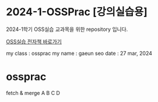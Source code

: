 # 2024-1-OSSPrac [강의실습용]
2024-1학기 OSS실습 교과목을 위한 repository 입니다.

[OSS실습 전자책 바로가기](https://wikidocs.net/book/13835)

my class : ossprac
my name : gaeun seo
date : 27 mar, 2024

# ossprac
fetch & merge
A
B
C
D